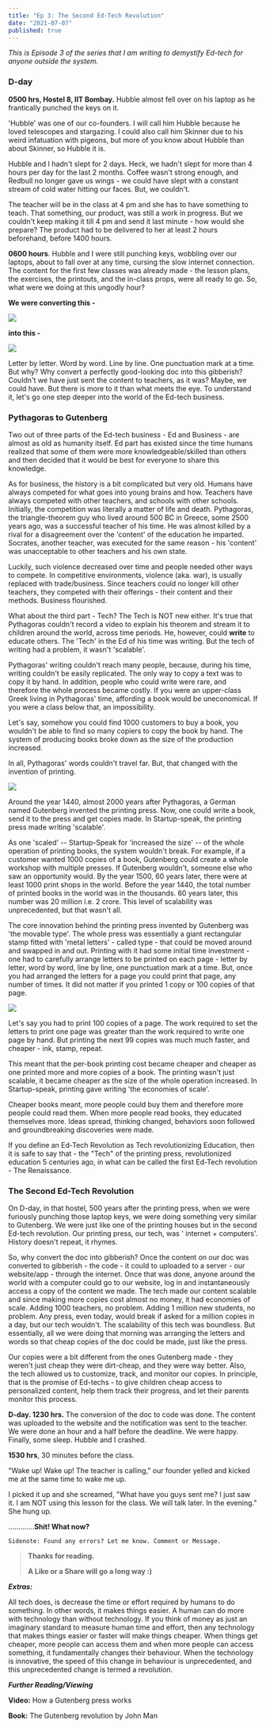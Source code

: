 ```yaml
---
title: "Ep 3: The Second Ed-Tech Revolution"
date: "2021-07-07"
published: true
---
```


_This is Episode 3 of the series that I am writing to demystify Ed-tech for anyone outside the system._

### D-day

**0500 hrs, Hostel 8, IIT Bombay.** Hubble almost fell over on his laptop as he frantically punched the keys on it.  

'Hubble' was one of our co-founders. I will call him Hubble because he loved telescopes and stargazing. I could also call him Skinner due to his weird infatuation with pigeons, but more of you know about Hubble than about Skinner, so Hubble it is.

Hubble and I hadn't slept for 2 days. Heck, we hadn't slept for more than 4 hours per day for the last 2 months. Coffee wasn't strong enough, and Redbull no longer gave us wings - we could have slept with a constant stream of cold water hitting our faces. But, we couldn't. 

The teacher will be in the class at 4 pm and she has to have something to teach. That something, our product, was still a work in progress. But we couldn't keep making it till 4 pm and send it last minute - how would she prepare? The product had to be delivered to her at least 2 hours beforehand, before 1400 hours. 

**0600 hours**. Hubble and I were still punching keys, wobbling over our laptops, about to fall over at any time, cursing the slow internet connection. The content for the first few classes was already made - the lesson plans, the exercises, the printouts, and the in-class props, were all ready to go. So, what were we doing at this ungodly hour?

**We were converting this -**

![](https://substackcdn.com/image/fetch/f_auto,q_auto:good,fl_progressive:steep/https%3A%2F%2Fbucketeer-e05bbc84-baa3-437e-9518-adb32be77984.s3.amazonaws.com%2Fpublic%2Fimages%2Fcc553236-c900-4c1f-9ca6-af0feb034bf9_748x580.png)

**into this -**

![](https://substackcdn.com/image/fetch/f_auto,q_auto:good,fl_progressive:steep/https%3A%2F%2Fbucketeer-e05bbc84-baa3-437e-9518-adb32be77984.s3.amazonaws.com%2Fpublic%2Fimages%2F977cfba1-539b-4db4-aa11-daa3a84a68b0_796x587.png)

Letter by letter. Word by word. Line by line. One punctuation mark at a time. But why? Why convert a perfectly good-looking doc into this gibberish? Couldn't we have just sent the content to teachers, as it was? Maybe, we could have. But there is more to it than what meets the eye. To understand it, let's go one step deeper into the world of the Ed-tech business. 

### Pythagoras to Gutenberg

Two out of three parts of the Ed-tech business - Ed and Business - are almost as old as humanity itself. Ed part has existed since the time humans realized that some of them were more knowledgeable/skilled than others and then decided that it would be best for everyone to share this knowledge.

As for business, the history is a bit complicated but very old. Humans have always competed for what goes into young brains and how. Teachers have always competed with other teachers, and schools with other schools. Initially, the competition was literally a matter of life and death. Pythagoras, the triangle-theorem guy who lived around 500 BC in Greece, some 2500 years ago, was a successful teacher of his time. He was almost killed by a rival for a disagreement over the 'content' of the education he imparted. Socrates, another teacher, was executed for the same reason - his 'content' was unacceptable to other teachers and his own state.

Luckily, such violence decreased over time and people needed other ways to compete. In competitive environments, violence (aka. war), is usually replaced with trade/business. Since teachers could no longer kill other teachers, they competed with their offerings - their content and their methods. Business flourished.

What about the third part - Tech? The Tech is NOT new either. It's true that Pythagoras couldn't record a video to explain his theorem and stream it to children around the world, across time periods. He, however, could **write** to educate others. The 'Tech' in the Ed of his time was writing. But the tech of writing had a problem, it wasn't 'scalable'. 

Pythagoras' writing couldn't reach many people, because, during his time, writing couldn't be easily replicated. The only way to copy a text was to copy it by hand. In addition, people who could write were rare, and therefore the whole process became costly. If you were an upper-class Greek living in Pythagoras' time, affording a book would be uneconomical. If you were a class below that, an impossibility.

Let's say, somehow you could find 1000 customers to buy a book, you wouldn't be able to find so many copiers to copy the book by hand. The system of producing books broke down as the size of the production increased.

In all, Pythagoras' words couldn't travel far. But, that changed with the invention of printing.

![](https://substackcdn.com/image/fetch/f_auto,q_auto:good,fl_progressive:steep/https%3A%2F%2Fbucketeer-e05bbc84-baa3-437e-9518-adb32be77984.s3.amazonaws.com%2Fpublic%2Fimages%2F82c4b75a-659d-41ef-ac86-d0d530bceddc_1125x1500.jpeg)

Around the year 1440, almost 2000 years after Pythagoras, a German named Gutenberg invented the printing press. Now, one could write a book, send it to the press and get copies made. In Startup-speak, the printing press made writing 'scalable'.

As one 'scaled' -- Startup-Speak for 'increased the size' -- of the whole operation of printing books, the system wouldn't break. For example, if a customer wanted 1000 copies of a book, Gutenberg could create a whole workshop with multiple presses. If Gutenberg wouldn't, someone else who saw an opportunity would. By the year 1500, 60 years later, there were at least 1000 print shops in the world. Before the year 1440, the total number of printed books in the world was in the thousands. 60 years later, this number was 20 million i.e. 2 crore. This level of scalability was unprecedented, but that wasn't all.

The core innovation behind the printing press invented by Gutenberg was 'the movable type'. The whole press was essentially a giant rectangular stamp fitted with 'metal letters' - called type - that could be moved around and swapped in and out. Printing with it had some initial time investment - one had to carefully arrange letters to be printed on each page - letter by letter, word by word, line by line, one punctuation mark at a time. But, once you had arranged the letters for a page you could print that page, any number of times. It did not matter if you printed 1 copy or 100 copies of that page.

![](https://substackcdn.com/image/fetch/f_auto,q_auto:good,fl_progressive:steep/https%3A%2F%2Fbucketeer-e05bbc84-baa3-437e-9518-adb32be77984.s3.amazonaws.com%2Fpublic%2Fimages%2Ff298a9e0-50d0-4362-b668-5b9ca8ca5d69_1488x989.jpeg)

Let's say you had to print 100 copies of a page. The work required to set the letters to print one page was greater than the work required to write one page by hand. But printing the next 99 copies was much much faster, and cheaper - ink, stamp, repeat.

This meant that the per-book printing cost became cheaper and cheaper as one printed more and more copies of a book. The printing wasn't just scalable, it became cheaper as the size of the whole operation increased. In Startup-speak, printing gave writing 'the economies of scale'.

Cheaper books meant, more people could buy them and therefore more people could read them. When more people read books, they educated themselves more. Ideas spread, thinking changed, behaviors soon followed and groundbreaking discoveries were made.

If you define an Ed-Tech Revolution as Tech revolutionizing Education, then it is safe to say that - the "Tech" of the printing press, revolutionized education 5 centuries ago, in what can be called the first Ed-Tech revolution - The Renaissance.

### The Second Ed-Tech Revolution

On D-day, in that hostel, 500 years after the printing press, when we were furiously punching those laptop keys, we were doing something very similar to Gutenberg. We were just like one of the printing houses but in the second Ed-tech revolution. Our printing press, our tech, was ' internet + computers'. History doesn't repeat, it rhymes.

So, why convert the doc into gibberish? Once the content on our doc was converted to gibberish - the code - it could to uploaded to a server - our website/app - through the internet. Once that was done, anyone around the world with a computer could go to our website, log in and instantaneously access a copy of the content we made. The tech made our content scalable and since making more copies cost almost no money, it had economies of scale. Adding 1000 teachers, no problem. Adding 1 million new students, no problem. Any press, even today, would break if asked for a million copies in a day, but our tech wouldn't. The scalability of this tech was boundless. But essentially, all we were doing that morning was arranging the letters and words so that cheap copies of the doc could be made, just like the press. 

Our copies were a bit different from the ones Gutenberg made - they weren't just cheap they were dirt-cheap, and they were way better. Also, the tech allowed us to customize, track, and monitor our copies. In principle, that is the promise of Ed-techs - to give children cheap access to personalized content, help them track their progress, and let their parents monitor this process. 

**D-day. 1230 hrs.** The conversion of the doc to code was done. The content was uploaded to the website and the notification was sent to the teacher. We were done an hour and a half before the deadline. We were happy. Finally, some sleep. Hubble and I crashed. 

**1530 hrs**, 30 minutes before the class.

"Wake up! Wake up! The teacher is calling," our founder yelled and kicked me at the same time to wake me up.

I picked it up and she screamed, "What have you guys sent me? I just saw it. I am NOT using this lesson for the class. We will talk later. In the evening." She hung up.

.............**Shit! What now?**

```
Sidenote: Found any errors? Let me know. Comment or Message.
```

> **Thanks for reading.**
>
> **A Like or a Share will go a long way :)**

_**Extras:**_

All tech does, is decrease the time or effort required by humans to do something. In other words, it makes things easier. A human can do more with technology than without technology. If you think of money as just an imaginary standard to measure human time and effort, then any technology that makes things easier or faster will make things cheaper. When things get cheaper, more people can access them and when more people can access something, it fundamentally changes their behaviour. When the technology is innovative, the speed of this change in behaviour is unprecedented, and this unprecedented change is termed a revolution. 

_**Further Reading/Viewing**_

**Video:** How a Gutenberg press works

**Book:** The Gutenberg revolution by John Man
